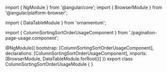 import { NgModule } from '@angular/core';
import { BrowserModule } from '@angular/platform-browser';
  
import { DataTableModule } from 'ornamentum';
  
import { ColumnSortingSortOrderUsageComponent } from './pagination-page-usage.component';

@NgModule({
 bootstrap: [ColumnSortingSortOrderUsageComponent],
 declarations: [ColumnSortingSortOrderUsageComponent],
 imports: [BrowserModule, DataTableModule.forRoot()]
})
export class ColumnSortingSortOrderUsageModule {
}
